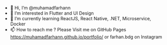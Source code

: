 - 👋 Hi, I’m @muhamadfarhann
- 👀 I’m interested in Flutter and UI Design
- 🌱 I’m currently learning ReactJS, React Native, .NET, Microservice, Docker
- 📫 How to reach me ? Please Visit me on GitHub Pages https://muhamadfarhann.github.io/portfolio/ or farhan.bdg on Instagram

<!---
muhamadfarhann/muhamadfarhann is a ✨ special ✨ repository because its `README.md` (this file) appears on your GitHub profile.
You can click the Preview link to take a look at your changes.
--->
